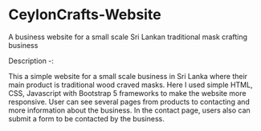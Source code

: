 # CeylonCrafts-Website
A business website for a small scale Sri Lankan traditional mask crafting business


Description -: 

This a simple website for a small scale business in Sri Lanka where their main product is traditional wood craved masks. Here I used simple HTML, CSS, Javascript with Bootstrap 5 frameworks to make the website more responsive. User can see several pages from products to contacting and more information about the business. In the contact page, users also can submit a form to be contacted by the business.
